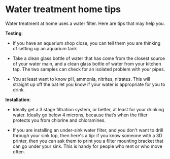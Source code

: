# Water treatment home tips

Water treatment at home uses a water filter. Here are tips that may help you.

**Testing**:

* If you have an aquarium shop close, you can tell them you are thinking of setting up an aquarium tank

* Take a clean glass bottle of water that has come from the closest source of your water main, and a clean glass bottle of water from your kitchen tap. The two samples can check for an isolated problem with your pipes.

* You at least want to know pH, ammonia, nitrites, nitrates. This will straight up off the bat let you know if your water is appropriate for you to drink. 
  
**Installation**:

* Ideally get a 3 stage filtration system, or better, at least for your drinking water. Ideally go below 4 microns, because that’s when the filter protects you from chlorine and chloramines.

* If you are installing an under-sink water filter, and you don't want to drill through your sink top, then here's a tip: if you know someone with a 3D printer, then you can ask them to print you a filter mounting bracket that can go under your sink. This is handy for people who rent or who move often.

